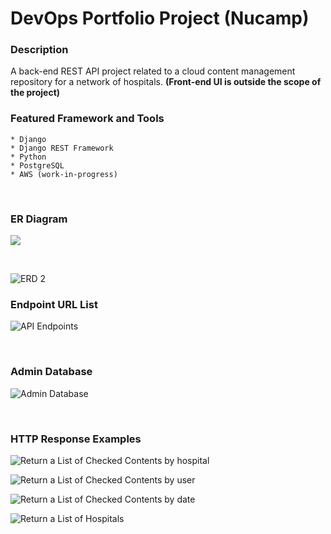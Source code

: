 # DevOps Portfolio Project (Nucamp)

### Description

A back-end REST API project related to a cloud content management repository for a network of hospitals.
**(Front-end UI is outside the scope of the project)**


### Featured Framework and Tools

    * Django 
    * Django REST Framework
    * Python
    * PostgreSQL
    * AWS (work-in-progress)
    
&nbsp;&nbsp;&nbsp;
### ER Diagram 

![](../../week2/ERD_1.png)

&nbsp;&nbsp;&nbsp;

![ERD 2](file:///C:/Users/14159/Desktop/NucampFolder/Backend%20Python/3-DevOps/week2/Portfolio%20Project/ER%20Diagram/ERD_2.jpg)


### Endpoint URL List
![API Endpoints](../../week2/Portfolio%20Project/API%20Endpoints.jpg)

&nbsp;
### Admin Database
![Admin Database](../../week2/Portfolio%20Project/Admin%20Database.jpg)

&nbsp;
### HTTP Response Examples
![Return a List of Checked Contents by hospital](../../week2/Portfolio%20Project/HTTP%20Response%20Confirmations/GET_a%20list%20of%20COC%20by%20hospital.jpg)

![Return a List of Checked Contents by user](../../week2/Portfolio%20Project/HTTP%20Response%20Confirmations/GET_a%20list%20of%20COC%20by%20user.jpg)

![Return a List of Checked Contents by date](../../week2/Portfolio%20Project/HTTP%20Response%20Confirmations/GET_a%20list%20of%20COC%20by%20date.jpg)

![Return a List of Hospitals](../../week2/Portfolio%20Project/HTTP%20Response%20Confirmations/GET_a%20list%20of%20hospitals.jpg)

